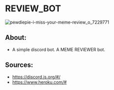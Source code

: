 # REVIEW_BOT

![pewdiepie-i-miss-your-meme-review_o_7229771](https://user-images.githubusercontent.com/15916367/98624917-f63f9680-22cb-11eb-9392-42003e296135.jpg)

## About:
- A simple discord bot. A MEME REVIEWER bot.

## Sources:
- https://discord.js.org/#/
- https://www.heroku.com/#


